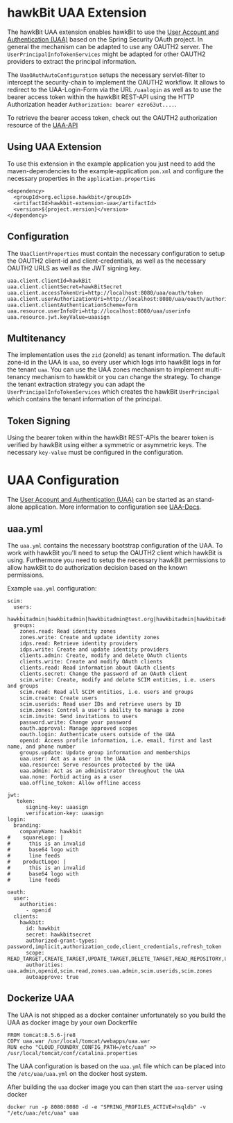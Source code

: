 # hawkBit UAA Extension
The hawkBit UAA extension enables hawkBit to use the [User Account and Authentication (UAA)](https://github.com/cloudfoundry/uaa) based on the Spring Security OAuth project.
In general the mechanism can be adapted to use any OAUTH2 server. The `UserPrincipalInfoTokenServices` might be adapted for other OAUTH2 providers to extract the principal information.

The `UaaOAuthAutoConfiguration` setups the necessary servlet-filter to intercept the security-chain to implement the OAUTH2 workflow. It allows to redirect to the UAA-Login-Form via the URL `/uaalogin` as well as to use the bearer access token within the hawkBit REST-API using the HTTP Authorization header `Authorization: bearer ezro63ut....`.

To retrieve the bearer access token, check out the OAUTH2 authorization resource of the [UAA-API](https://github.com/cloudfoundry/uaa/blob/master/docs/UAA-APIs.rst)

## Using UAA Extension
To use this extension in the example application you just need to add the maven-dependencies to the example-application `pom.xml` and configure the necessary properties in the `application.properties`
```
<dependency>
  <groupId>org.eclipse.hawkbit</groupId>
  <artifactId>hawkbit-extension-uaa</artifactId>
  <version>${project.version}</version>
</dependency>
```

## Configuration
The `UaaClientProperties` must contain the necessary configuration to setup the OAUTH2 client-id and client-credentials, as well as the necessary OAUTH2 URLS as well as the JWT signing key.

```
uaa.client.clientId=hawkBit
uaa.client.clientSecret=hawkBitSecret
uaa.client.accessTokenUri=http://localhost:8080/uaa/oauth/token
uaa.client.userAuthorizationUri=http://localhost:8080/uaa/oauth/authorize
uaa.client.clientAuthenticationScheme=form
uaa.resource.userInfoUri=http://localhost:8080/uaa/userinfo
uaa.resource.jwt.keyValue=uaasign
```

## Multitenancy
The implementation uses the `zid` (zoneId) as tenant information. The default zone-id in the UAA is `uaa`, so every user which logs into hawkBit logs in for the tenant `uaa`. You can use the UAA zones mechanism to implement multi-tenancy mechanism to hawkbit or you can change the strategy. To change the tenant extraction strategy you can adapt the `UserPrincipalInfoTokenServices` which creates the hawkBit `UserPrincipal` which contains the tenant information of the principal. 

## Token Signing
Using the bearer token within the hawkBit REST-APIs the bearer token is verified by hawkBit using either a symmetric or asymmetric keys. The necessary `key-value` must be configured in the configuration. 

# UAA Configuration
The [User Account and Authentication (UAA)](https://github.com/cloudfoundry/uaa) can be started as an stand-alone application.
More information to configuration see [UAA-Docs](https://github.com/cloudfoundry/uaa/blob/master/docs).

## uaa.yml
The `uaa.yml` contains the necessary bootstrap configuration of the UAA. To work with hawkBit you'll need to setup the OAUTH2 client which hawkBit is using. Furthermore you need to setup the necessary hawkBit permissions to allow hawkBit to do authorization decision based on the known permissions.

Example `uaa.yml` configuration:
```
scim:
  users:
    - hawkbitadmin|hawkbitadmin|hawkbitadmin@test.org|hawkbitadmin|hawkbitadmin|uaa.admin,READ_TARGET,CREATE_TARGET,UPDATE_TARGET,DELETE_TARGET,READ_REPOSITORY,UPDATE_REPOSITORY,CREATE_REPOSITORY,DELETE_REPOSITORY,SYSTEM_MONITOR,SYSTEM_DIAG,SYSTEM_ADMIN,DOWNLOAD_REPOSITORY_ARTIFACT,TENANT_CONFIGURATION,ROLLOUT_MANAGEMENT
  groups:
    zones.read: Read identity zones
    zones.write: Create and update identity zones
    idps.read: Retrieve identity providers
    idps.write: Create and update identity providers
    clients.admin: Create, modify and delete OAuth clients
    clients.write: Create and modify OAuth clients
    clients.read: Read information about OAuth clients
    clients.secret: Change the password of an OAuth client
    scim.write: Create, modify and delete SCIM entities, i.e. users and groups
    scim.read: Read all SCIM entities, i.e. users and groups
    scim.create: Create users
    scim.userids: Read user IDs and retrieve users by ID
    scim.zones: Control a user's ability to manage a zone
    scim.invite: Send invitations to users
    password.write: Change your password
    oauth.approval: Manage approved scopes
    oauth.login: Authenticate users outside of the UAA
    openid: Access profile information, i.e. email, first and last name, and phone number
    groups.update: Update group information and memberships
    uaa.user: Act as a user in the UAA
    uaa.resource: Serve resources protected by the UAA
    uaa.admin: Act as an administrator throughout the UAA
    uaa.none: Forbid acting as a user
    uaa.offline_token: Allow offline access

jwt:
   token:
      signing-key: uaasign
      verification-key: uaasign
login:
  branding:
    companyName: hawkbit
#    squareLogo: |
#      this is an invalid
#      base64 logo with
#      line feeds
#    productLogo: |
#      this is an invalid
#      base64 logo with
#      line feeds

oauth:
  user:
    authorities:
      - openid
  clients:
    hawkbit:
      id: hawkbit
      secret: hawkbitsecret
      authorized-grant-types: password,implicit,authorization_code,client_credentials,refresh_token
      scope: READ_TARGET,CREATE_TARGET,UPDATE_TARGET,DELETE_TARGET,READ_REPOSITORY,UPDATE_REPOSITORY,CREATE_REPOSITORY,DELETE_REPOSITORY,SYSTEM_MONITOR,SYSTEM_DIAG,SYSTEM_ADMIN,DOWNLOAD_REPOSITORY_ARTIFACT,TENANT_CONFIGURATION,ROLLOUT_MANAGEMENT,openid,uaa.user,uaa.admin,password.write,scim.userids,cloud_controller.admin,scim.read,scim.write
      authorities: uaa.admin,openid,scim.read,zones.uaa.admin,scim.userids,scim.zones
      autoapprove: true 
```

## Dockerize UAA
The UAA is not shipped as a docker container unfortunately so you build the UAA as docker image by your own
Dockerfile
```
FROM tomcat:8.5.6-jre8
COPY uaa.war /usr/local/tomcat/webapps/uaa.war
RUN echo "CLOUD_FOUNDRY_CONFIG_PATH=/etc/uaa" >> /usr/local/tomcat/conf/catalina.properties
```
The UAA configuration is based on the `uaa.yml` file which can be placed into the `/etc/uaa/uaa.yml` on the docker host system.

After building the `uaa` docker image you can then start the `uaa-server` using docker
``` 
docker run -p 8080:8080 -d -e "SPRING_PROFILES_ACTIVE=hsqldb" -v "/etc/uaa:/etc/uaa" uaa
```
